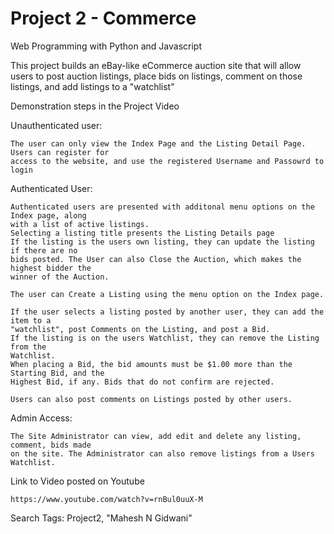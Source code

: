 # Project 2 - Commerce

Web Programming with Python and Javascript

This project builds an eBay-like eCommerce auction site that will allow users to post auction
listings, place bids on listings, comment on those listings, and add listings to a "watchlist"

Demonstration steps in the Project Video

Unauthenticated user:

    The user can only view the Index Page and the Listing Detail Page. Users can register for
    access to the website, and use the registered Username and Passowrd to login

Authenticated User:

    Authenticated users are presented with additonal menu options on the Index page, along 
    with a list of active listings.
    Selecting a listing title presents the Listing Details page
    If the listing is the users own listing, they can update the listing if there are no 
    bids posted. The User can also Close the Auction, which makes the highest bidder the
    winner of the Auction.
    
    The user can Create a Listing using the menu option on the Index page.
    
    If the user selects a listing posted by another user, they can add the item to a
    "watchlist", post Comments on the Listing, and post a Bid.
    If the listing is on the users Watchlist, they can remove the Listing from the 
    Watchlist.
    When placing a Bid, the bid amounts must be $1.00 more than the Starting Bid, and the 
    Highest Bid, if any. Bids that do not confirm are rejected.
    
    Users can also post comments on Listings posted by other users.

Admin Access:

    The Site Administrator can view, add edit and delete any listing, comment, bids made
    on the site. The Administrator can also remove listings from a Users Watchlist.

Link to Video posted on Youtube

    https://www.youtube.com/watch?v=rnBul0uuX-M

Search Tags: Project2, "Mahesh N Gidwani"
    
    